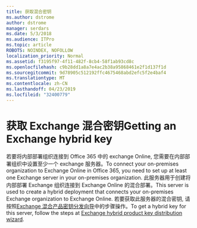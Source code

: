 ```yaml
---
title: 获取混合密钥
ms.author: dstrome
author: dstrome
manager: serdars
ms.date: 5/3/2018
ms.audience: ITPro
ms.topic: article
ROBOTS: NOINDEX, NOFOLLOW
localization_priority: Normal
ms.assetid: f3195f97-4f11-482f-8cb4-58f1ab93cd8c
ms.openlocfilehash: c9b28dd1a8a7e4ac2b38a95868461e2f1d137f1d
ms.sourcegitcommit: 9d78905c512192ffc4675468abd2efc5f2e4baf4
ms.translationtype: MT
ms.contentlocale: zh-CN
ms.lasthandoff: 04/23/2019
ms.locfileid: "32400779"
---
```

# <a name="getting-an-exchange-hybrid-key"></a><span data-ttu-id="c6e8b-102">获取 Exchange 混合密钥</span><span class="sxs-lookup"><span data-stu-id="c6e8b-102">Getting an Exchange hybrid key</span></span>

<span data-ttu-id="c6e8b-103">若要将内部部署组织连接到 Office 365 中的 exchange Online, 您需要在内部部署组织中设置至少一个 exchange 服务器。</span><span class="sxs-lookup"><span data-stu-id="c6e8b-103">To connect your on-premises organization to Exchange Online in Office 365, you need to set up at least one Exchange server in your on-premises organization.</span></span> <span data-ttu-id="c6e8b-104">此服务器用于创建将内部部署 Exchange 组织连接到 Exchange Online 的混合部署。</span><span class="sxs-lookup"><span data-stu-id="c6e8b-104">This server is used to create a hybrid deployment that connects your on-premises Exchange organization to Exchange Online.</span></span> <span data-ttu-id="c6e8b-105">若要获取此服务器的混合密钥, 请按照[Exchange 混合产品密钥分发向导](http://aka.ms/hybridkey)中的步骤操作。</span><span class="sxs-lookup"><span data-stu-id="c6e8b-105">To get a hybrid key for this server, follow the steps at [Exchange hybrid product key distribution wizard](http://aka.ms/hybridkey).</span></span>
  

